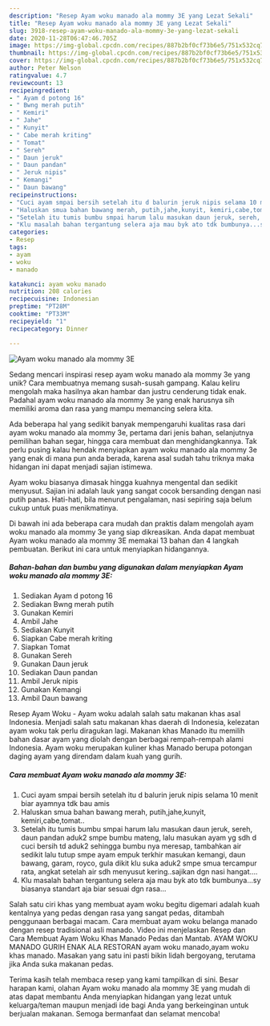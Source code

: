 ```yaml
---
description: "Resep Ayam woku manado ala mommy 3E yang Lezat Sekali"
title: "Resep Ayam woku manado ala mommy 3E yang Lezat Sekali"
slug: 3918-resep-ayam-woku-manado-ala-mommy-3e-yang-lezat-sekali
date: 2020-11-28T06:47:46.705Z
image: https://img-global.cpcdn.com/recipes/887b2bf0cf73b6e5/751x532cq70/ayam-woku-manado-ala-mommy-3e-foto-resep-utama.jpg
thumbnail: https://img-global.cpcdn.com/recipes/887b2bf0cf73b6e5/751x532cq70/ayam-woku-manado-ala-mommy-3e-foto-resep-utama.jpg
cover: https://img-global.cpcdn.com/recipes/887b2bf0cf73b6e5/751x532cq70/ayam-woku-manado-ala-mommy-3e-foto-resep-utama.jpg
author: Peter Nelson
ratingvalue: 4.7
reviewcount: 13
recipeingredient:
- " Ayam d potong 16"
- " Bwng merah putih"
- " Kemiri"
- " Jahe"
- " Kunyit"
- " Cabe merah kriting"
- " Tomat"
- " Sereh"
- " Daun jeruk"
- " Daun pandan"
- " Jeruk nipis"
- " Kemangi"
- " Daun bawang"
recipeinstructions:
- "Cuci ayam smpai bersih setelah itu d balurin jeruk nipis selama 10 menit biar ayamnya tdk bau amis"
- "Haluskan smua bahan bawang merah, putih,jahe,kunyit, kemiri,cabe,tomat.."
- "Setelah itu tumis bumbu smpai harum lalu masukan daun jeruk, sereh, daun pandan aduk2 smpe bumbu mateng, lalu masukan ayam yg sdh d cuci bersih td aduk2 sehingga bumbu nya meresap, tambahkan air sedikit lalu tutup smpe ayam empuk terkhir masukan kemangi, daun bawang, garam, royco, gula dikit klu suka aduk2 smpe smua tercampur rata, angkat setelah air sdh menyusut kering..sajikan dgn nasi hangat...."
- "Klu masalah bahan tergantung selera aja mau byk ato tdk bumbunya...sy biasanya standart aja biar sesuai dgn rasa..."
categories:
- Resep
tags:
- ayam
- woku
- manado

katakunci: ayam woku manado 
nutrition: 208 calories
recipecuisine: Indonesian
preptime: "PT28M"
cooktime: "PT33M"
recipeyield: "1"
recipecategory: Dinner

---
```



![Ayam woku manado ala mommy 3E](https://img-global.cpcdn.com/recipes/887b2bf0cf73b6e5/751x532cq70/ayam-woku-manado-ala-mommy-3e-foto-resep-utama.jpg)

Sedang mencari inspirasi resep ayam woku manado ala mommy 3e yang unik? Cara membuatnya memang susah-susah gampang. Kalau keliru mengolah maka hasilnya akan hambar dan justru cenderung tidak enak. Padahal ayam woku manado ala mommy 3e yang enak harusnya sih memiliki aroma dan rasa yang mampu memancing selera kita.

Ada beberapa hal yang sedikit banyak mempengaruhi kualitas rasa dari ayam woku manado ala mommy 3e, pertama dari jenis bahan, selanjutnya pemilihan bahan segar, hingga cara membuat dan menghidangkannya. Tak perlu pusing kalau hendak menyiapkan ayam woku manado ala mommy 3e yang enak di mana pun anda berada, karena asal sudah tahu triknya maka hidangan ini dapat menjadi sajian istimewa.

Ayam woku biasanya dimasak hingga kuahnya mengental dan sedikit menyusut. Sajian ini adalah lauk yang sangat cocok bersanding dengan nasi putih panas. Hati-hati, bila menurut pengalaman, nasi sepiring saja belum cukup untuk puas menikmatinya.


Di bawah ini ada beberapa cara mudah dan praktis dalam mengolah ayam woku manado ala mommy 3e yang siap dikreasikan. Anda dapat membuat Ayam woku manado ala mommy 3E memakai 13 bahan dan 4 langkah pembuatan. Berikut ini cara untuk menyiapkan hidangannya.

<!--inarticleads1-->

##### Bahan-bahan dan bumbu yang digunakan dalam menyiapkan Ayam woku manado ala mommy 3E:

1. Sediakan  Ayam d potong 16
1. Sediakan  Bwng merah putih
1. Gunakan  Kemiri
1. Ambil  Jahe
1. Sediakan  Kunyit
1. Siapkan  Cabe merah kriting
1. Siapkan  Tomat
1. Gunakan  Sereh
1. Gunakan  Daun jeruk
1. Sediakan  Daun pandan
1. Ambil  Jeruk nipis
1. Gunakan  Kemangi
1. Ambil  Daun bawang


Resep Ayam Woku - Ayam woku adalah salah satu makanan khas asal Indonesia. Menjadi salah satu makanan khas daerah di Indonesia, kelezatan ayam woku tak perlu diragukan lagi. Makanan khas Manado itu memilih bahan dasar ayam yang diolah dengan berbagai rempah-rempah alami Indonesia. Ayam woku merupakan kuliner khas Manado berupa potongan daging ayam yang direndam dalam kuah yang gurih. 

<!--inarticleads2-->

##### Cara membuat Ayam woku manado ala mommy 3E:

1. Cuci ayam smpai bersih setelah itu d balurin jeruk nipis selama 10 menit biar ayamnya tdk bau amis
1. Haluskan smua bahan bawang merah, putih,jahe,kunyit, kemiri,cabe,tomat..
1. Setelah itu tumis bumbu smpai harum lalu masukan daun jeruk, sereh, daun pandan aduk2 smpe bumbu mateng, lalu masukan ayam yg sdh d cuci bersih td aduk2 sehingga bumbu nya meresap, tambahkan air sedikit lalu tutup smpe ayam empuk terkhir masukan kemangi, daun bawang, garam, royco, gula dikit klu suka aduk2 smpe smua tercampur rata, angkat setelah air sdh menyusut kering..sajikan dgn nasi hangat....
1. Klu masalah bahan tergantung selera aja mau byk ato tdk bumbunya...sy biasanya standart aja biar sesuai dgn rasa...


Salah satu ciri khas yang membuat ayam woku begitu digemari adalah kuah kentalnya yang pedas dengan rasa yang sangat pedas, ditambah penggunaan berbagai macam. Cara membuat ayam woku belanga manado dengan resep tradisional asli manado. Video ini menjelaskan Resep dan Cara Membuat Ayam Woku Khas Manado Pedas dan Mantab. AYAM WOKU MANADO GURIH ENAK ALA RESTORAN ayam woku manado,ayam woku khas manado. Masakan yang satu ini pasti bikin lidah bergoyang, terutama jika Anda suka makanan pedas. 

Terima kasih telah membaca resep yang kami tampilkan di sini. Besar harapan kami, olahan Ayam woku manado ala mommy 3E yang mudah di atas dapat membantu Anda menyiapkan hidangan yang lezat untuk keluarga/teman maupun menjadi ide bagi Anda yang berkeinginan untuk berjualan makanan. Semoga bermanfaat dan selamat mencoba!
